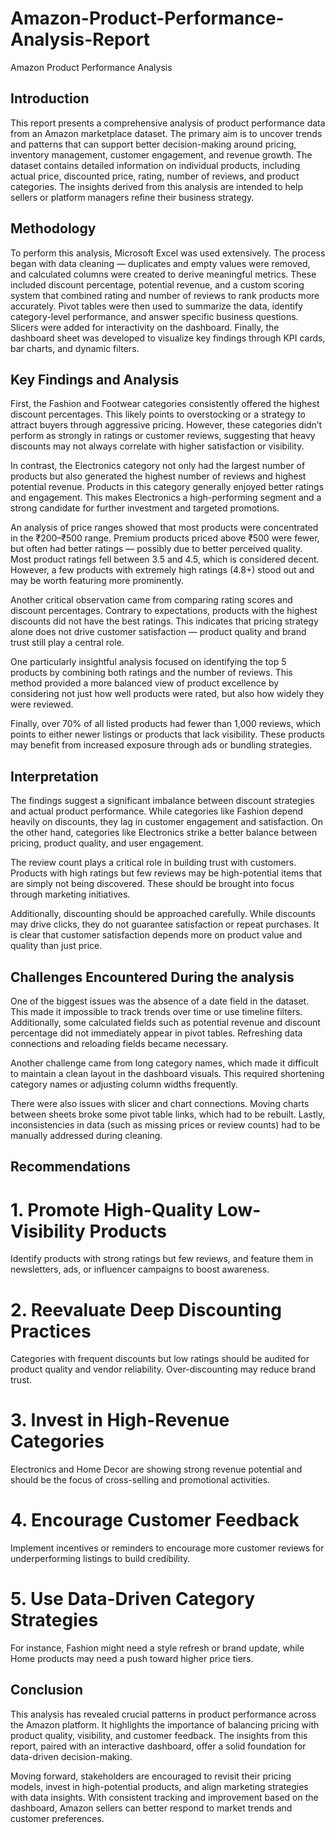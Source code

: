 # Amazon-Product-Performance-Analysis-Report
Amazon Product Performance Analysis
## Introduction
  This report presents a comprehensive analysis of product performance data from an Amazon marketplace dataset. The primary aim is to uncover trends and patterns that can support better decision-making around pricing, inventory management, customer engagement, and revenue growth. The dataset contains detailed information on individual products, including actual price, discounted price, rating, number of reviews, and product categories. The insights derived from this analysis are intended to help sellers or platform managers refine their business strategy.

## Methodology
To perform this analysis, Microsoft Excel was used extensively. The process began with data cleaning — duplicates and empty values were removed, and calculated columns were created to derive meaningful metrics. These included discount percentage, potential revenue, and a custom scoring system that combined rating and number of reviews to rank products more accurately.
  Pivot tables were then used to summarize the data, identify category-level performance, and answer specific business questions. Slicers were added for interactivity on the dashboard. Finally, the dashboard sheet was developed to visualize key findings through KPI cards, bar charts, and dynamic filters.

## Key Findings and Analysis
First, the Fashion and Footwear categories consistently offered the highest discount percentages. This likely points to overstocking or a strategy to attract buyers through aggressive pricing. However, these categories didn’t perform as strongly in ratings or customer reviews, suggesting that heavy discounts may not always correlate with higher satisfaction or visibility.


In contrast, the Electronics category not only had the largest number of products but also generated the highest number of reviews and highest potential revenue. Products in this category generally enjoyed better ratings and engagement. This makes Electronics a high-performing segment and a strong candidate for further investment and targeted promotions.


An analysis of price ranges showed that most products were concentrated in the ₹200–₹500 range. Premium products priced above ₹500 were fewer, but often had better ratings — possibly due to better perceived quality. Most product ratings fell between 3.5 and 4.5, which is considered decent. However, a few products with extremely high ratings (4.8+) stood out and may be worth featuring more prominently.

Another critical observation came from comparing rating scores and discount percentages. Contrary to expectations, products with the highest discounts did not have the best ratings. This indicates that pricing strategy alone does not drive customer satisfaction — product quality and brand trust still play a central role.


One particularly insightful analysis focused on identifying the top 5 products by combining both ratings and the number of reviews. This method provided a more balanced view of product excellence by considering not just how well products were rated, but also how widely they were reviewed.


Finally, over 70% of all listed products had fewer than 1,000 reviews, which points to either newer listings or products that lack visibility. These products may benefit from increased exposure through ads or bundling strategies.


## Interpretation

The findings suggest a significant imbalance between discount strategies and actual product performance. While categories like Fashion depend heavily on discounts, they lag in customer engagement and satisfaction. On the other hand, categories like Electronics strike a better balance between pricing, product quality, and user engagement.


The review count plays a critical role in building trust with customers. Products with high ratings but few reviews may be high-potential items that are simply not being discovered. These should be brought into focus through marketing initiatives.


Additionally, discounting should be approached carefully. While discounts may drive clicks, they do not guarantee satisfaction or repeat purchases. It is clear that customer satisfaction depends more on product value and quality than just price.

## Challenges Encountered During the analysis 
One of the biggest issues was the absence of a date field in the dataset. This made it impossible to track trends over time or use timeline filters. Additionally, some calculated fields such as potential revenue and discount percentage did not immediately appear in pivot tables. Refreshing data connections and reloading fields became necessary.


Another challenge came from long category names, which made it difficult to maintain a clean layout in the dashboard visuals. This required shortening category names or adjusting column widths frequently.


There were also issues with slicer and chart connections. Moving charts between sheets broke some pivot table links, which had to be rebuilt. Lastly, inconsistencies in data (such as missing prices or review counts) had to be manually addressed during cleaning.


## Recommendations

# 1. Promote High-Quality Low-Visibility Products
Identify products with strong ratings but few reviews, and feature them in newsletters, ads, or influencer campaigns to boost awareness.
# 2. Reevaluate Deep Discounting Practices
Categories with frequent discounts but low ratings should be audited for product quality and vendor reliability. Over-discounting may reduce brand trust.
# 3. Invest in High-Revenue Categories
Electronics and Home Decor are showing strong revenue potential and should be the focus of cross-selling and promotional activities.
# 4. Encourage Customer Feedback
Implement incentives or reminders to encourage more customer reviews for underperforming listings to build credibility.
# 5. Use Data-Driven Category Strategies
For instance, Fashion might need a style refresh or brand update, while Home products may need a push toward higher price tiers.


## Conclusion
This analysis has revealed crucial patterns in product performance across the Amazon platform. It highlights the importance of balancing pricing with product quality, visibility, and customer feedback. The insights from this report, paired with an interactive dashboard, offer a solid foundation for data-driven decision-making.


Moving forward, stakeholders are encouraged to revisit their pricing models, invest in high-potential products, and align marketing strategies with data insights. With consistent tracking and improvement based on the dashboard, Amazon sellers can better respond to market trends and customer preferences.




